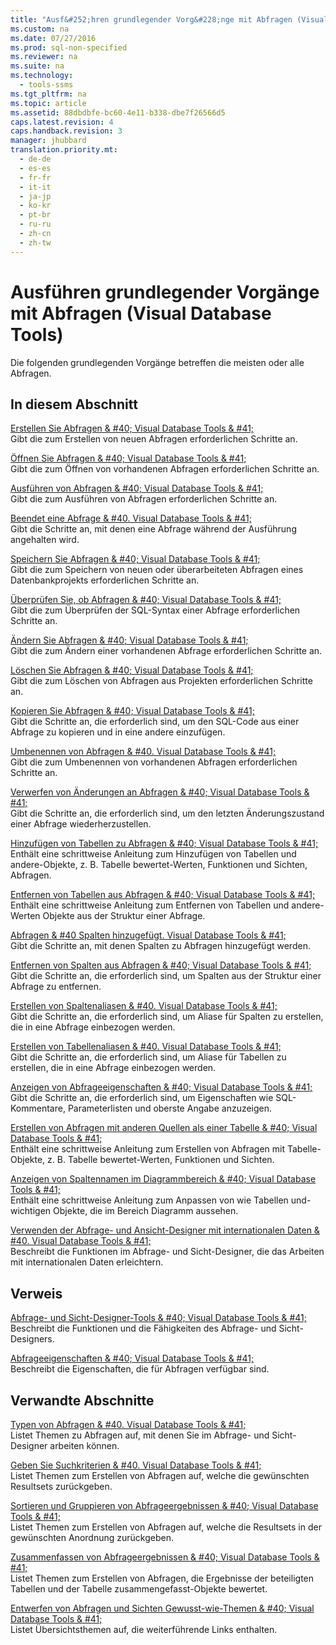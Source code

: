 ```yaml
---
title: "Ausf&#252;hren grundlegender Vorg&#228;nge mit Abfragen (Visual Database Tools)"
ms.custom: na
ms.date: 07/27/2016
ms.prod: sql-non-specified
ms.reviewer: na
ms.suite: na
ms.technology: 
  - tools-ssms
ms.tgt_pltfrm: na
ms.topic: article
ms.assetid: 88dbdbfe-bc60-4e11-b338-dbe7f26566d5
caps.latest.revision: 4
caps.handback.revision: 3
manager: jhubbard
translation.priority.mt: 
  - de-de
  - es-es
  - fr-fr
  - it-it
  - ja-jp
  - ko-kr
  - pt-br
  - ru-ru
  - zh-cn
  - zh-tw
---
```

# Ausf&#252;hren grundlegender Vorg&#228;nge mit Abfragen (Visual Database Tools)
Die folgenden grundlegenden Vorgänge betreffen die meisten oder alle Abfragen.  
  
## In diesem Abschnitt  
[Erstellen Sie Abfragen & #40; Visual Database Tools & #41;](../content/Create-Queries--Visual-Database-Tools-.md)  
Gibt die zum Erstellen von neuen Abfragen erforderlichen Schritte an.  
  
[Öffnen Sie Abfragen & #40; Visual Database Tools & #41;](../content/Open-Queries--Visual-Database-Tools-.md)  
Gibt die zum Öffnen von vorhandenen Abfragen erforderlichen Schritte an.  
  
[Ausführen von Abfragen & #40; Visual Database Tools & #41;](../content/Run-Queries--Visual-Database-Tools-.md)  
Gibt die zum Ausführen von Abfragen erforderlichen Schritte an.  
  
[Beendet eine Abfrage & #40. Visual Database Tools & #41;](../content/Stop-a-Query--Visual-Database-Tools-.md)  
Gibt die Schritte an, mit denen eine Abfrage während der Ausführung angehalten wird.  
  
[Speichern Sie Abfragen & #40; Visual Database Tools & #41;](../content/Save-Queries--Visual-Database-Tools-.md)  
Gibt die zum Speichern von neuen oder überarbeiteten Abfragen eines Datenbankprojekts erforderlichen Schritte an.  
  
[Überprüfen Sie, ob Abfragen & #40; Visual Database Tools & #41;](../content/Verify-Queries--Visual-Database-Tools-.md)  
Gibt die zum Überprüfen der SQL-Syntax einer Abfrage erforderlichen Schritte an.  
  
[Ändern Sie Abfragen & #40; Visual Database Tools & #41;](../content/Modify-Queries--Visual-Database-Tools-.md)  
Gibt die zum Ändern einer vorhandenen Abfrage erforderlichen Schritte an.  
  
[Löschen Sie Abfragen & #40; Visual Database Tools & #41;](../content/Delete-Queries--Visual-Database-Tools-.md)  
Gibt die zum Löschen von Abfragen aus Projekten erforderlichen Schritte an.  
  
[Kopieren Sie Abfragen & #40; Visual Database Tools & #41;](../content/Copy-Queries--Visual-Database-Tools-.md)  
Gibt die Schritte an, die erforderlich sind, um den SQL-Code aus einer Abfrage zu kopieren und in eine andere einzufügen.  
  
[Umbenennen von Abfragen & #40. Visual Database Tools & #41;](../content/Rename-Queries--Visual-Database-Tools-.md)  
Gibt die zum Umbenennen von vorhandenen Abfragen erforderlichen Schritte an.  
  
[Verwerfen von Änderungen an Abfragen & #40; Visual Database Tools & #41;](../content/Discard-Changes-Made-to-Queries--Visual-Database-Tools-.md)  
Gibt die Schritte an, die erforderlich sind, um den letzten Änderungszustand einer Abfrage wiederherzustellen.  
  
[Hinzufügen von Tabellen zu Abfragen & #40; Visual Database Tools & #41;](../content/Add-Tables-to-Queries--Visual-Database-Tools-.md)  
Enthält eine schrittweise Anleitung zum Hinzufügen von Tabellen und andere\-Objekte, z. B. Tabelle bewertet\-Werten, Funktionen und Sichten, Abfragen.  
  
[Entfernen von Tabellen aus Abfragen & #40; Visual Database Tools & #41;](../content/Remove-Tables-from-Queries--Visual-Database-Tools-.md)  
Enthält eine schrittweise Anleitung zum Entfernen von Tabellen und andere\-Werten Objekte aus der Struktur einer Abfrage.  
  
[Abfragen & #40 Spalten hinzugefügt. Visual Database Tools & #41;](../content/Add-Columns-to-Queries--Visual-Database-Tools-.md)  
Gibt die Schritte an, mit denen Spalten zu Abfragen hinzugefügt werden.  
  
[Entfernen von Spalten aus Abfragen & #40; Visual Database Tools & #41;](../content/Remove-Columns-from-Queries--Visual-Database-Tools-.md)  
Gibt die Schritte an, die erforderlich sind, um Spalten aus der Struktur einer Abfrage zu entfernen.  
  
[Erstellen von Spaltenaliasen & #40. Visual Database Tools & #41;](../content/Create-Column-Aliases--Visual-Database-Tools-.md)  
Gibt die Schritte an, die erforderlich sind, um Aliase für Spalten zu erstellen, die in eine Abfrage einbezogen werden.  
  
[Erstellen von Tabellenaliasen & #40. Visual Database Tools & #41;](../content/Create-Table-Aliases--Visual-Database-Tools-.md)  
Gibt die Schritte an, die erforderlich sind, um Aliase für Tabellen zu erstellen, die in eine Abfrage einbezogen werden.  
  
[Anzeigen von Abfrageeigenschaften & #40; Visual Database Tools & #41;](../content/Show-Query-Properties--Visual-Database-Tools-.md)  
Gibt die Schritte an, die erforderlich sind, um Eigenschaften wie SQL-Kommentare, Parameterlisten und oberste Angabe anzuzeigen.  
  
[Erstellen von Abfragen mit anderen Quellen als einer Tabelle & #40; Visual Database Tools & #41;](../content/Create-Queries-using-Something-Besides-a-Table--Visual-Database-Tools-.md)  
Enthält eine schrittweise Anleitung zum Erstellen von Abfragen mit Tabelle\-Objekte, z. B. Tabelle bewertet\-Werten, Funktionen und Sichten.  
  
[Anzeigen von Spaltennamen im Diagrammbereich & #40; Visual Database Tools & #41;](../content/Show-Column-Names-in-the-Diagram-Pane--Visual-Database-Tools-.md)  
Enthält eine schrittweise Anleitung zum Anpassen von wie Tabellen und\-wichtigen Objekte, die im Bereich Diagramm aussehen.  
  
[Verwenden der Abfrage- und Ansicht-Designer mit internationalen Daten & #40. Visual Database Tools & #41;](../content/Use-the-Query-and-View-Designer-with-International-Data--Visual-Database-Tools-.md)  
Beschreibt die Funktionen im Abfrage- und Sicht-Designer, die das Arbeiten mit internationalen Daten erleichtern.  
  
## Verweis  
[Abfrage- und Sicht-Designer-Tools & #40; Visual Database Tools & #41;](../content/Query-and-View-Designer-Tools--Visual-Database-Tools-.md)  
Beschreibt die Funktionen und die Fähigkeiten des Abfrage- und Sicht-Designers.  
  
[Abfrageeigenschaften & #40; Visual Database Tools & #41;](../content/Query-Properties--Visual-Database-Tools-.md)  
Beschreibt die Eigenschaften, die für Abfragen verfügbar sind.  
  
## Verwandte Abschnitte  
[Typen von Abfragen & #40. Visual Database Tools & #41;](../content/Types-of-Queries--Visual-Database-Tools-.md)  
Listet Themen zu Abfragen auf, mit denen Sie im Abfrage- und Sicht-Designer arbeiten können.  
  
[Geben Sie Suchkriterien & #40. Visual Database Tools & #41;](../content/Specify-Search-Criteria--Visual-Database-Tools-.md)  
Listet Themen zum Erstellen von Abfragen auf, welche die gewünschten Resultsets zurückgeben.  
  
[Sortieren und Gruppieren von Abfrageergebnissen & #40; Visual Database Tools & #41;](../content/Sort-and-Group-Query-Results--Visual-Database-Tools-.md)  
Listet Themen zum Erstellen von Abfragen auf, welche die Resultsets in der gewünschten Anordnung zurückgeben.  
  
[Zusammenfassen von Abfrageergebnissen & #40; Visual Database Tools & #41;](../content/Summarize-Query-Results--Visual-Database-Tools-.md)  
Listet Themen zum Erstellen von Abfragen, die Ergebnisse der beteiligten Tabellen und der Tabelle zusammengefasst\-Objekte bewertet.  
  
[Entwerfen von Abfragen und Sichten Gewusst-wie-Themen & #40; Visual Database Tools & #41;](../content/Design-Queries-and-Views-How-to-Topics--Visual-Database-Tools-.md)  
Listet Übersichtsthemen auf, die weiterführende Links enthalten.  
  
